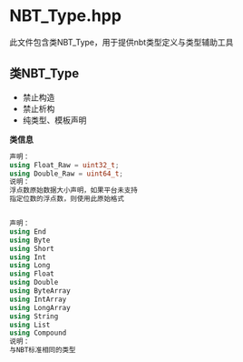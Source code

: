﻿# NBT_Type.hpp

此文件包含类NBT_Type，用于提供nbt类型定义与类型辅助工具

## 类NBT_Type
- 禁止构造
- 禁止析构
- 纯类型、模板声明

**类信息**
```cpp
声明：
using Float_Raw = uint32_t;
using Double_Raw = uint64_t;
说明：
浮点数原始数据大小声明，如果平台未支持
指定位数的浮点数，则使用此原始格式


声明：
using End
using Byte
using Short
using Int
using Long
using Float
using Double
using ByteArray
using IntArray
using LongArray
using String
using List
using Compound
说明：
与NBT标准相同的类型


```